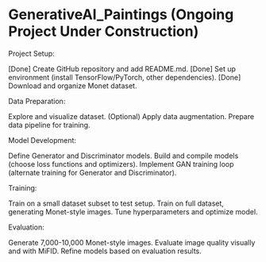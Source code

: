 # GenerativeAI_Paintings (Ongoing Project Under Construction)
 
Project Setup:

[Done] Create GitHub repository and add README.md.
[Done] Set up environment (install TensorFlow/PyTorch, other dependencies).
[Done] Download and organize Monet dataset.

Data Preparation:

Explore and visualize dataset.
(Optional) Apply data augmentation.
Prepare data pipeline for training.

Model Development:

Define Generator and Discriminator models.
Build and compile models (choose loss functions and optimizers).
Implement GAN training loop (alternate training for Generator and Discriminator).

Training:

Train on a small dataset subset to test setup.
Train on full dataset, generating Monet-style images.
Tune hyperparameters and optimize model.

Evaluation:

Generate 7,000-10,000 Monet-style images.
Evaluate image quality visually and with MiFID.
Refine models based on evaluation results.
